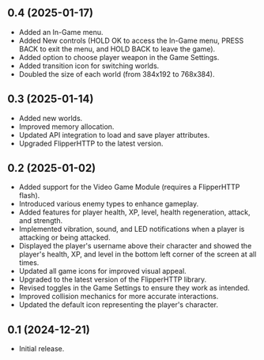 ## 0.4 (2025-01-17)
- Added an In-Game menu.
- Added New controls (HOLD OK to access the In-Game menu, PRESS BACK to exit the menu, and HOLD BACK to leave the game).
- Added option to choose player weapon in the Game Settings.
- Added transition icon for switching worlds.
- Doubled the size of each world (from 384x192 to 768x384).

## 0.3 (2025-01-14)
- Added new worlds.
- Improved memory allocation.
- Updated API integration to load and save player attributes.
- Upgraded FlipperHTTP to the latest version.

## 0.2 (2025-01-02)
- Added support for the Video Game Module (requires a FlipperHTTP flash).
- Introduced various enemy types to enhance gameplay.
- Added features for player health, XP, level, health regeneration, attack, and strength.
- Implemented vibration, sound, and LED notifications when a player is attacking or being attacked.
- Displayed the player's username above their character and showed the player's health, XP, and level in the bottom left corner of the screen at all times.
- Updated all game icons for improved visual appeal.
- Upgraded to the latest version of the FlipperHTTP library.
- Revised toggles in the Game Settings to ensure they work as intended.
- Improved collision mechanics for more accurate interactions.
- Updated the default icon representing the player's character.

## 0.1 (2024-12-21)
- Initial release.